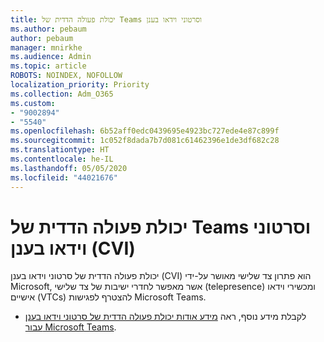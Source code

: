 ```yaml
---
title: יכולת פעולה הדדית של Teams וסרטוני וידאו בענן
ms.author: pebaum
author: pebaum
manager: mnirkhe
ms.audience: Admin
ms.topic: article
ROBOTS: NOINDEX, NOFOLLOW
localization_priority: Priority
ms.collection: Adm_O365
ms.custom:
- "9002894"
- "5540"
ms.openlocfilehash: 6b52aff0edc0439695e4923bc727ede4e87c899f
ms.sourcegitcommit: 1c052f8dada7b7d081c61462396e1de3df682c28
ms.translationtype: HT
ms.contentlocale: he-IL
ms.lasthandoff: 05/05/2020
ms.locfileid: "44021676"
---
```

# <a name="teams-and-cloud-video-interop-cvi"></a>יכולת פעולה הדדית של Teams וסרטוני וידאו בענן (CVI)

יכולת פעולה הדדית של סרטוני וידאו בענן (CVI) הוא פתרון צד שלישי מאושר על-ידי Microsoft, אשר מאפשר לחדרי ישיבות של צד שלישי (telepresence) ומכשירי וידאו אישיים (VTCs) להצטרף לפגישות Microsoft Teams.

- לקבלת מידע נוסף, ראה [מידע אודות יכולת פעולה הדדית של סרטוני וידאו בענן עבור Microsoft Teams](https://docs.microsoft.com/microsoftteams/cloud-video-interop).
